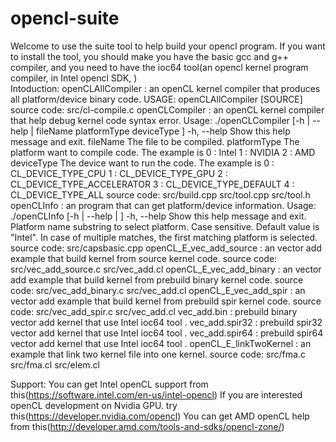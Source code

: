 # opencl-suite
Welcome to use the suite tool to help build your opencl program.
If you want to install the tool, you should make you have the basic gcc and g++ compiler, and you need to have the ioc64 tool(an opencl kernel program compiler, in Intel opencl SDK, )  
Intoduction:
  openCLAllCompiler : an openCL kernel compiler that produces all platform/device binary code.
                      USAGE: openCLAllCompiler [SOURCE]
                      source code: src/cl-compile.c
  openCLCompiler    : an openCL kernel compiler that help debug kernel code syntax error.
                      Usage: ./openCLCompiler [-h | --help | fileName platformType deviceType ]
                            -h, --help     Show this help message and exit.
                            fileName       The file to be compiled.
                            platformType   The platform want to compile code. The example is 
                                            0 : Intel
                                            1 : NVIDIA
                                            2 : AMD
                            deviceType     The device want to run the code. The example is 
                                            0 : CL_DEVICE_TYPE_CPU
                                            1 : CL_DEVICE_TYPE_GPU
                                            2 : CL_DEVICE_TYPE_ACCELERATOR
                                            3 : CL_DEVICE_TYPE_DEFAULT
                                            4 : CL_DEVICE_TYPE_ALL
                      source code: src/build.cpp src/tool.cpp src/tool.h
  openCLInfo        : an program that can get platform/device information.
                      Usage: ./openCLInfo [-h | --help | <PLATFORM>]
                              -h, --help    Show this help message and exit.
                              <PLATFORM>    Platform name substring to select platform.
                                            Case sensitive. Default value is "Intel".
                                            In case of multiple matches, the first matching
                                            platform is selected.
                      source code: src/capsbasic.cpp
  openCL_E_vec_add_source : an vector add example that build kernel from source kernel code.                                                               source code: src/vec_add_source.c src/vec_add.cl
  openCL_E_vec_add_binary : an vector add example that build kernel from prebuild binary kernel code.                                                      source code: src/vec_add_binary.c src/vec_add.cl
  openCL_E_vec_add_spir   : an vector add example that build kernel from prebuild spir kernel code.                                                        source code: src/vec_add_spir.c src/vec_add.cl
  vec_add.bin             : prebuild binary vector add kernel that use Intel ioc64 tool .
  vec_add.spir32          : prebuild spir32 vector add kernel that use Intel ioc64 tool . 
  vec_add.spir64          : prebuild spir64 vector add kernel that use Intel ioc64 tool .
  openCL_E_linkTwoKernel  : an example that link two kernel file into one kernel.                                                                          source code: src/fma.c src/fma.cl src/elem.cl
  
                      




Support:
You can get Intel openCL support from this(https://software.intel.com/en-us/intel-opencl)
If you are interested openCL development on Nvidia GPU. try this(https://developer.nvidia.com/opencl)
You can get AMD openCL help from this(http://developer.amd.com/tools-and-sdks/opencl-zone/)
